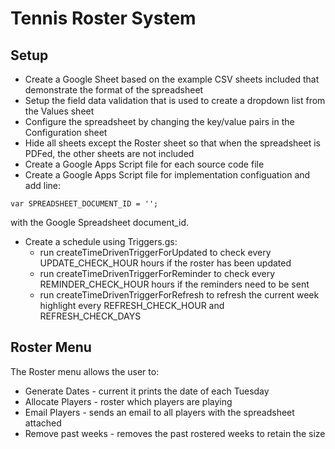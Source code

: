 # Tennis Roster System

## Setup
* Create a Google Sheet based on the example CSV sheets included that demonstrate the format of the spreadsheet
* Setup the field data validation that is used to create a dropdown list from the Values sheet
* Configure the spreadsheet by changing the key/value pairs in the Configuration sheet
* Hide all sheets except the Roster sheet so that when the spreadsheet is PDFed, the other sheets are not included
* Create a Google Apps Script file for each source code file
* Create a Google Apps Script file for implementation configuation and add line:

```
var SPREADSHEET_DOCUMENT_ID = '';
```

  with the Google Spreadsheet document_id.
* Create a schedule using Triggers.gs:
  * run createTimeDrivenTriggerForUpdated to check every UPDATE_CHECK_HOUR hours if the roster has been updated
  * run createTimeDrivenTriggerForReminder to check every REMINDER_CHECK_HOUR hours if the reminders need to be sent
  * run createTimeDrivenTriggerForRefresh to refresh the current week highlight every REFRESH_CHECK_HOUR and REFRESH_CHECK_DAYS

## Roster Menu
The Roster menu allows the user to:
* Generate Dates - current it prints the date of each Tuesday
* Allocate Players - roster which players are playing
* Email Players - sends an email to all players with the spreadsheet attached
* Remove past weeks - removes the past rostered weeks to retain the size

